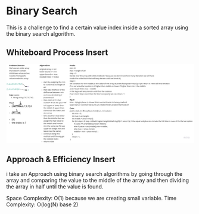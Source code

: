 # Binary Search

This is a challenge to find a certain value index inside a sorted array using the binary search algorithm.

## Whiteboard Process Insert

![white board](./BinarySearch.jpg)

## Approach & Efficiency Insert

i take an Approach using binary search algorithms by going through the array and comparing the value to the middle of the array and then dividing the array in half until the value is found.

Space Complexity: O(1) because we are creating small variable.
Time Complexity: O(log(N) base 2)
